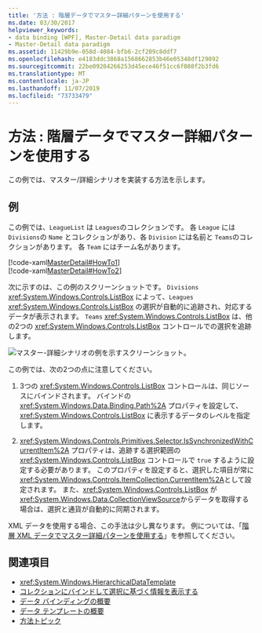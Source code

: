 ```yaml
---
title: '方法 : 階層データでマスター詳細パターンを使用する'
ms.date: 03/30/2017
helpviewer_keywords:
- data binding [WPF], Master-Detail data paradigm
- Master-Detail data paradigm
ms.assetid: 11429b9e-058d-4084-bfb6-2cf209c8ddf7
ms.openlocfilehash: e4183ddc3868a1568662853b46e05348df129092
ms.sourcegitcommit: 22be09204266253d45ece46f51cc6f080f2b3fd6
ms.translationtype: MT
ms.contentlocale: ja-JP
ms.lasthandoff: 11/07/2019
ms.locfileid: "73733479"
---
```

# <a name="how-to-use-the-master-detail-pattern-with-hierarchical-data"></a>方法 : 階層データでマスター詳細パターンを使用する
この例では、マスター/詳細シナリオを実装する方法を示します。  
  
## <a name="example"></a>例  
 この例では、`LeagueList` は `Leagues`のコレクションです。 各 `League` には `Divisions`の `Name` とコレクションがあり、各 `Division` には名前と `Teams`のコレクションがあります。 各 `Team` にはチーム名があります。  
  
 [!code-xaml[MasterDetail#HowTo1](~/samples/snippets/visualbasic/VS_Snippets_Wpf/MasterDetail/VisualBasic/Page1.xaml#howto1)]  
[!code-xaml[MasterDetail#HowTo2](~/samples/snippets/visualbasic/VS_Snippets_Wpf/MasterDetail/VisualBasic/Page1.xaml#howto2)]  
  
 次に示すのは、この例のスクリーンショットです。 `Divisions` <xref:System.Windows.Controls.ListBox> によって、`Leagues` <xref:System.Windows.Controls.ListBox> の選択が自動的に追跡され、対応するデータが表示されます。 `Teams` <xref:System.Windows.Controls.ListBox> は、他の2つの <xref:System.Windows.Controls.ListBox> コントロールでの選択を追跡します。  
  
 ![マスター&#45;詳細シナリオの例を示すスクリーンショット。](./media/how-to-use-the-master-detail-pattern-with-hierarchical-data/databinding-master-detail-scenario.png)  
  
 この例では、次の2つの点に注意してください。  
  
1. 3つの <xref:System.Windows.Controls.ListBox> コントロールは、同じソースにバインドされます。 バインドの <xref:System.Windows.Data.Binding.Path%2A> プロパティを設定して、<xref:System.Windows.Controls.ListBox> に表示するデータのレベルを指定します。  
  
2. <xref:System.Windows.Controls.Primitives.Selector.IsSynchronizedWithCurrentItem%2A> プロパティは、追跡する選択範囲の <xref:System.Windows.Controls.ListBox> コントロールで `true` するように設定する必要があります。 このプロパティを設定すると、選択した項目が常に <xref:System.Windows.Controls.ItemCollection.CurrentItem%2A>として設定されます。 また、<xref:System.Windows.Controls.ListBox> が <xref:System.Windows.Data.CollectionViewSource>からデータを取得する場合は、選択と通貨が自動的に同期されます。  
  
 XML データを使用する場合、この手法は少し異なります。 例については、「[階層 XML データでマスター詳細パターンを使用する](how-to-use-the-master-detail-pattern-with-hierarchical-xml-data.md)」を参照してください。  
  
## <a name="see-also"></a>関連項目

- <xref:System.Windows.HierarchicalDataTemplate>
- [コレクションにバインドして選択に基づく情報を表示する](how-to-bind-to-a-collection-and-display-information-based-on-selection.md)
- [データ バインディングの概要](../../../desktop-wpf/data/data-binding-overview.md)
- [データ テンプレートの概要](data-templating-overview.md)
- [方法トピック](data-binding-how-to-topics.md)
